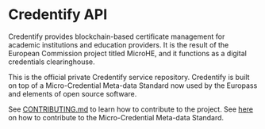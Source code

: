 # Credentify API

Credentify provides blockchain-based certificate management for academic
institutions and education providers. It is the result of the European
Commission project titled MicroHE, and it functions as a digital
credentials clearinghouse.

This is the official private Credentify service repository.
Credentify is built on top of a Micro-Credential Meta-data Standard now used by
the Europass and elements of open source software.

See [CONTRIBUTING.md][contributing] to learn how to contribute to the project.
See [here][meta-data-standard] on how to contribute to the Micro-Credential
Meta-data Standard.

[contributing]: https://github.com/0xcert/credentify-app-api/blob/master/CONTRIBUTING.md
[meta-data-standard]: https://github.com/MicroCredentials/MicroHE/blob/master/meta_data_standard_draft.md
